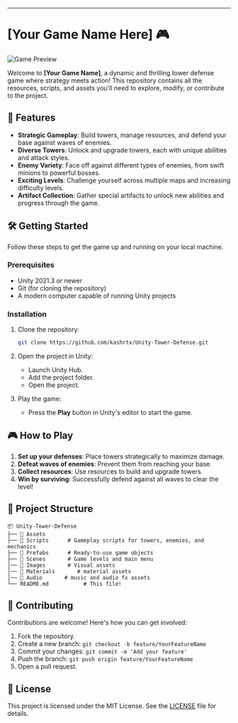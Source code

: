 

---

# [Your Game Name Here] 🎮

![Game Preview](https://via.placeholder.com/800x400.png?text=Add+Your+Game+Banner+or+Screenshot+Here)

Welcome to **[Your Game Name]**, a dynamic and thrilling tower defense game where strategy meets action! This repository contains all the resources, scripts, and assets you'll need to explore, modify, or contribute to the project.

## 🚀 Features

- **Strategic Gameplay**: Build towers, manage resources, and defend your base against waves of enemies.
- **Diverse Towers**: Unlock and upgrade towers, each with unique abilities and attack styles.
- **Enemy Variety**: Face off against different types of enemies, from swift minions to powerful bosses.
- **Exciting Levels**: Challenge yourself across multiple maps and increasing difficulty levels.
- **Artifact Collection**: Gather special artifacts to unlock new abilities and progress through the game.

## 🛠️ Getting Started

Follow these steps to get the game up and running on your local machine.

### Prerequisites

- Unity 2021.3 or newer
- Git (for cloning the repository)
- A modern computer capable of running Unity projects

### Installation

1. Clone the repository:
   ```bash
   git clone https://github.com/kashrtx/Unity-Tower-Defense.git
   ```
2. Open the project in Unity:
   - Launch Unity Hub.
   - Add the project folder.
   - Open the project.

3. Play the game:
   - Press the **Play** button in Unity's editor to start the game.

## 🎮 How to Play

1. **Set up your defenses**: Place towers strategically to maximize damage.
2. **Defeat waves of enemies**: Prevent them from reaching your base.
3. **Collect resources**: Use resources to build and upgrade towers.
4. **Win by surviving**: Successfully defend against all waves to clear the level!

## 📂 Project Structure

```plaintext
📦 Unity-Tower-Defense
├── 📁 Assets
├── 📁 Scripts      # Gameplay scripts for towers, enemies, and mechanics
├── 📁 Prefabs      # Ready-to-use game objects
├── 📁 Scenes       # Game levels and main menu
│── 📁 Images       # Visual assets
│── 📁 Materials       # material assets
│── 📁 Audio       # music and audio fx assets 
└── README.md           # This file!
```

## 🤝 Contributing

Contributions are welcome! Here's how you can get involved:

1. Fork the repository.
2. Create a new branch: `git checkout -b feature/YourFeatureName`
3. Commit your changes: `git commit -m 'Add your feature'`
4. Push the branch: `git push origin feature/YourFeatureName`
5. Open a pull request.

## 📄 License

This project is licensed under the MIT License. See the [LICENSE](LICENSE) file for details.
